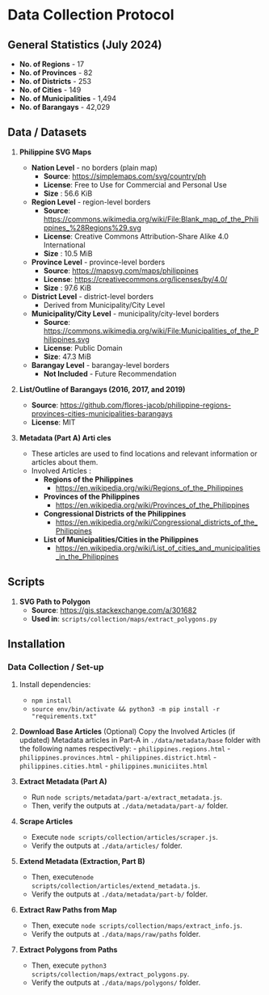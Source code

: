 
# Data Collection Protocol 

## General Statistics (July 2024)
* **No. of Regions** - 17 
* **No. of Provinces** - 82 
* **No. of Districts** - 253 
* **No. of Cities** - 149  
* **No. of Municipalities** - 1,494 
* **No. of Barangays** - 42,029 

## Data / Datasets 
1. **Philippine SVG Maps** 
    * **Nation Level** - no borders (plain map) 
        - **Source**: https://simplemaps.com/svg/country/ph
        - **License**: Free to Use for Commercial and Personal Use 
        - **Size** : 56.6 KiB
    * **Region Level** - region-level borders
        - **Source**: https://commons.wikimedia.org/wiki/File:Blank_map_of_the_Philippines_%28Regions%29.svg
        - **License**: Creative Commons Attribution-Share Alike 4.0 International 
        - **Size** : 10.5 MiB
    * **Province Level** - province-level borders
        - **Source**: https://mapsvg.com/maps/philippines
        - **License**: https://creativecommons.org/licenses/by/4.0/
        - **Size** : 97.6 KiB
    * **District Level** - district-level borders
        - Derived from Municipality/City Level
    * **Municipality/City Level** - municipality/city-level borders
        - **Source**: https://commons.wikimedia.org/wiki/File:Municipalities_of_the_Philippines.svg
        - **License**: Public Domain
        - **Size**: 47.3 MiB
    * **Barangay Level** - barangay-level borders
        - **Not Included** - Future Recommendation 

1. **List/Outline of Barangays (2016, 2017, and 2019)** 
    * **Source**: https://github.com/flores-jacob/philippine-regions-provinces-cities-municipalities-barangays
    * **License**: MIT

1. **Metadata (Part A) Arti     cles** 
    - These articles are used to find locations and relevant information or
      articles about them. 
    - Involved Articles : 
        - **Regions of the Philippines** 
            - https://en.wikipedia.org/wiki/Regions_of_the_Philippines
        - **Provinces of the Philippines** 
            - https://en.wikipedia.org/wiki/Provinces_of_the_Philippines
        - **Congressional Districts of the Philippines** 
            - https://en.wikipedia.org/wiki/Congressional_districts_of_the_Philippines
        - **List of Municipalities/Cities in the Philippines** 
            - https://en.wikipedia.org/wiki/List_of_cities_and_municipalities_in_the_Philippines


## Scripts 
1. **SVG Path to Polygon**
    - **Source**: https://gis.stackexchange.com/a/301682
    - **Used in**: `scripts/collection/maps/extract_polygons.py`


## Installation 

### Data Collection / Set-up
1. Install dependencies: 
    - `npm install`
    - `source env/bin/activate && python3 -m pip install -r "requirements.txt"`

1. **Download Base Articles**
    (Optional) Copy the Involved Articles (if updated) Metadata articles in 
    Part-A in `./data/metadata/base` folder with the following names respectively:
        - `philippines.regions.html` 
        - `philippines.provinces.html` 
        - `philippines.district.html`
        - `philippines.cities.html`
        - `philippines.municiites.html`

1. **Extract Metadata (Part A)**
    * Run `node scripts/metadata/part-a/extract_metadata.js`. 
    * Then, verify the outputs at `./data/metadata/part-a/` folder. 

1. **Scrape Articles**
    * Execute `node scripts/collection/articles/scraper.js`. 
    * Verify the outputs at `./data/articles/` folder. 

1. **Extend Metadata (Extraction, Part B)**
    * Then, execute`node scripts/collection/articles/extend_metadata.js`. 
    * Verify the outputs at `./data/metadata/part-b/` folder. 

1. **Extract Raw Paths from Map**
    * Then, execute `node scripts/collection/maps/extract_info.js`. 
    * Verify the outputs at `./data/maps/raw/paths` folder. 

1. **Extract Polygons from Paths**
    * Then, execute `python3 scripts/collection/maps/extract_polygons.py`. 
    * Verify the outputs at `./data/maps/polygons/` folder. 
